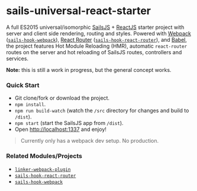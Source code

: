 # sails-universal-react-starter

A full ES2015 universal/isomorphic [SailsJS](http://sailsjs.org) + [ReactJS](https://facebook.github.io/react) starter project with server and client side rendering, routing and styles.
Powered with [Webpack](https://webpack.github.io/) ([`sails-hook-webpack`](https://github.com/teamfa/sails-hook-webpack)),  [React Router](https://github.com/reactjs/react-router) ([`sails-hook-react-router`](https://github.com/teamfa/sails-hook-react-router)),
and [Babel](https://babeljs.io), the project features Hot Module Reloading (HMR), automatic `react-router` routes on the server and hot reloading of SailsJS routes, controllers and services.

**Note:** this is still a work in progress, but the general concept works.

### Quick Start

- Git clone/fork or download the project.
- `npm install`.
- `npm run build-watch` (watch the `/src` directory for changes and build to `/dist`).
- `npm start` (start the SailsJS app from `/dist`).
- Open [http://localhost:1337](http://localhost:1337) and enjoy!

> Currently only has a webpack dev setup. No production.

### Related Modules/Projects
- [`linker-webpack-plugin`](https://github.com/teamfa/linker-webpack-plugin)
- [`sails-hook-react-router`](https://github.com/teamfa/sails-hook-react-router)
- [`sails-hook-webpack`](https://github.com/teamfa/sails-hook-webpack)
